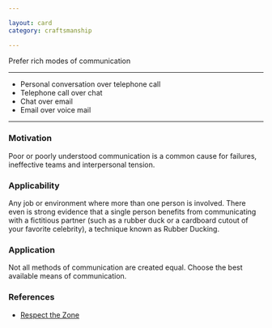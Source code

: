 ```yaml
---

layout: card
category: craftsmanship

---
```


Prefer rich modes of communication

---

* Personal conversation over telephone call
* Telephone call over chat
* Chat over email
* Email over voice mail

---

### Motivation

Poor or poorly understood communication is a common cause for failures, ineffective teams and interpersonal tension.

### Applicability

Any job or environment where more than one person is involved. There even is strong evidence that a single person benefits from communicating with a fictitious partner (such as a rubber duck or a cardboard cutout of your favorite celebrity), a technique known as Rubber Ducking.

### Application

Not all methods of communication are created equal. Choose the best available means of communication.

### References

* [Respect the Zone](the-zone)

